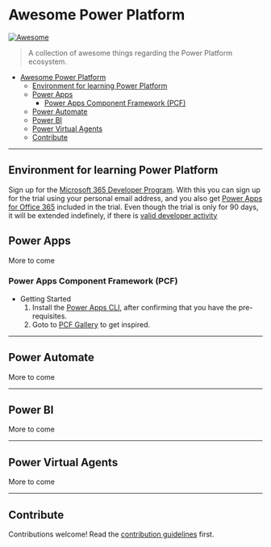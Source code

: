 # Awesome Power Platform

[![Awesome](https://awesome.re/badge.svg)](https://awesome.re)

> A collection of awesome things regarding the Power Platform ecosystem.

- [Awesome Power Platform](#awesome-power-platform)
  - [Environment for learning Power Platform](#environment-for-learning-power-platform)
  - [Power Apps](#power-apps)
    - [Power Apps Component Framework (PCF)](#power-apps-component-framework-pcf)
  - [Power Automate](#power-automate)
  - [Power BI](#power-bi)
  - [Power Virtual Agents](#power-virtual-agents)
  - [Contribute](#contribute)

---

## Environment for learning Power Platform

Sign up for the [Microsoft 365 Developer Program](https://developer.microsoft.com/en-us/microsoft-365/dev-program). With this you can sign up for the trial using your personal email address, and you also get [Power Apps for Office 365](https://docs.microsoft.com/en-us/office/developer-program/microsoft-365-developer-program-faq#whats-included-in-the-developer-subscription) included in the trial. Even though the trial is only for 90 days, it will be extended indefinely, if there is [valid developer activity](https://docs.microsoft.com/en-us/office/developer-program/microsoft-365-developer-program-faq#how-long-is-my-subscription-good-for-and-when-does-it-expire)

## Power Apps

More to come

### Power Apps Component Framework (PCF)

- Getting Started
  1. Install the [Power Apps CLI](https://docs.microsoft.com/en-us/powerapps/developer/common-data-service/powerapps-cli#install-power-apps-cli), after confirming that you have the pre-requisites.
  2. Goto to [PCF Gallery](https://pcf.gallery) to get inspired.
---

## Power Automate

More to come

---

## Power BI

More to come

---

## Power Virtual Agents

More to come

---

## Contribute

Contributions welcome! Read the [contribution guidelines](contributing.md) first.
